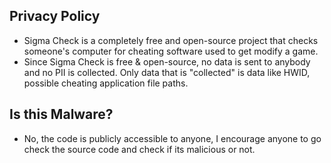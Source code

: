 ## Privacy Policy

- Sigma Check is a completely free and open-source project that checks someone's computer for cheating software used to get modify a game. 
- Since Sigma Check is free & open-source, no data is sent to anybody and no PII is collected. Only data that is "collected" is data like HWID, possible cheating application file paths.

## Is this Malware?

- No, the code is publicly accessible to anyone, I encourage anyone to go check the source code and check if its malicious or not.
